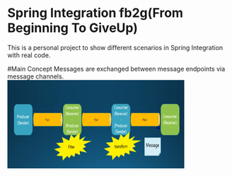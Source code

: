 # Spring Integration fb2g(From Beginning To GiveUp)
This is a personal project to show different scenarios in Spring Integration with real code. 

#Main Concept
Messages are exchanged between message endpoints via message channels. 
<img src="src/docs/images/SpringIntegrationMainConcepts.png" width="400" height="200">
